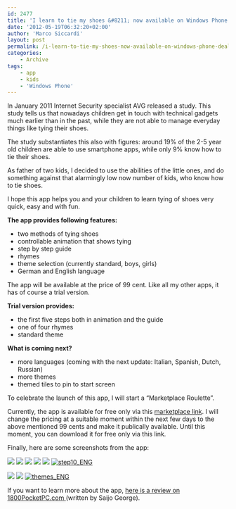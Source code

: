 ```yaml
---
id: 2477
title: 'I learn to tie my shoes &#8211; now available on Windows Phone (deal inside)'
date: '2012-05-19T06:32:20+02:00'
author: 'Marco Siccardi'
layout: post
permalink: /i-learn-to-tie-my-shoes-now-available-on-windows-phone-deal-inside/
categories:
    - Archive
tags:
    - app
    - kids
    - 'Windows Phone'
---
```


In January 2011 Internet Security specialist AVG released a study. This study tells us that nowadays children get in touch with technical gadgets much earlier than in the past, while they are not able to manage everyday things like tying their shoes.

The study substantiates this also with figures: around 19% of the 2-5 year old children are able to use smartphone apps, while only 9% know how to tie their shoes.

As father of two kids, I decided to use the abilities of the little ones, and do something against that alarmingly low now number of kids, who know how to tie shoes.

I hope this app helps you and your children to learn tying of shoes very quick, easy and with fun.

**The app provides following features:**

- two methods of tying shoes
- controllable animation that shows tying
- step by step guide
- rhymes
- theme selection (currently standard, boys, girls)
- German and English language

The app will be available at the price of 99 cent. Like all my other apps, it has of course a trial version.

**Trial version provides:**

- the first five steps both in animation and the guide
- one of four rhymes
- standard theme

**What is coming next?**

- more languages (coming with the next update: Italian, Spanish, Dutch, Russian)
- more themes
- themed tiles to pin to start screen

To celebrate the launch of this app, I will start a “Marketplace Roulette”.

Currently, the app is available for free only via this [marketplace link](https://windowsphone.com/s?appid=99e6dae0-ff2c-4d5d-b81d-287c142dd6c4). I will change the pricing at a suitable moment within the next few days to the above mentioned 99 cents and make it publically available. Until this moment, you can download it for free only via this link.

Finally, here are some screenshots from the app:

[![](/assets/img/2012/05/Screen-Capture-3.jpg)](/assets/img/2012/05/Screen-Capture-3.jpg)
[![](/assets/img/2012/05/Screen-Capture-4.jpg)](/assets/img/2012/05/Screen-Capture-4.jpg)
[![](/assets/img/2012/05/Screen-Capture-5.jpg)](/assets/img/2012/05/Screen-Capture-5.jpg)
[![](/assets/img/2012/05/Screen-Capture-10.jpg)](/assets/img/2012/05/Screen-Capture-10.jpg)
[![](/assets/img/2012/05/Screen-Capture-12.jpg)](/assets/img/2012/05/Screen-Capture-12.jpg)
[![step10_ENG](/assets/img/2012/05/step10_ENG.png "step10_ENG")](/assets/img/2012/05/step10_ENG.png)

[![](/assets/img/2012/05/Screen-Capture-7.jpg)](/assets/img/2012/05/Screen-Capture-7.jpg)
[![](/assets/img/2012/05/Screen-Capture-9.jpg)](/assets/img/2012/05/Screen-Capture-9.jpg)
[![themes_ENG](/assets/img/2012/05/themes_ENG.png "themes_ENG")](/assets/img/2012/05/themes_ENG.png)


If you want to learn more about the app, [here is a review on 1800PocketPC.com ](https://www.1800pocketpc.com/i-learn-to-tie-my-shoes-how-to-tie-shoe-laces-app-for-kids/31684/)(written by Saijo George).